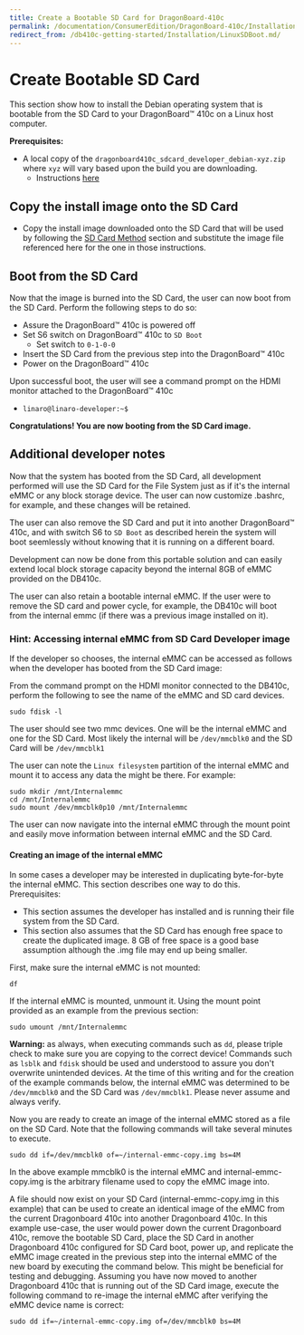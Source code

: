 ```yaml
---
title: Create a Bootable SD Card for DragonBoard-410c
permalink: /documentation/ConsumerEdition/DragonBoard-410c/Installation/LinuxSDBoot.md.html
redirect_from: /db410c-getting-started/Installation/LinuxSDBoot.md/
---
```

# Create Bootable SD Card

This section show how to install the Debian operating system that is bootable from the SD Card to your DragonBoard™ 410c on a Linux host computer.

**Prerequisites:**

* A local copy of the `dragonboard410c_sdcard_developer_debian-xyz.zip` where `xyz` will vary based upon the build you are downloading.
     * Instructions [here](../Downloads/Debian.md)

## Copy the install image onto the SD Card

* Copy the install image downloaded onto the SD Card that will be used by following the [SD Card Method](LinuxSD.md) section  and substitute the image file referenced here for the one in those instructions.

## Boot from the SD Card
Now that the image is burned into the SD Card, the user can now boot from the SD Card.  Perform the following steps to do so:

* Assure the DragonBoard™ 410c is powered off
* Set S6 switch on DragonBoard™ 410c to `SD Boot`
     * Set switch to `0-1-0-0`
* Insert the SD Card from the previous step into the DragonBoard™ 410c
* Power on the DragonBoard™ 410c

Upon successful boot, the user will see a command prompt on the HDMI monitor attached to the DragonBoard™ 410c
* `linaro@linaro-developer:~$`

**Congratulations!  You are now booting from the SD Card image.**

## Additional developer notes
Now that the system has booted from the SD Card, all development performed will use the SD Card for the File System just as if it's the internal eMMC or any block storage device. The user can now customize .bashrc, for example, and these changes will be retained.

The user can also remove the SD Card and put it into another DragonBoard™ 410c, and with switch S6 to `SD Boot` as described herein the system will boot seemlessly without knowing that it is running on a different board.

Development can now be done from this portable solution and can easily extend local block storage capacity beyond the internal 8GB of eMMC provided on the DB410c.  

The user can also retain a bootable internal eMMC.  If the user were to remove the SD card and power cycle, for example, the DB410c will boot from the internal emmc (if there was a previous image installed on it).

### Hint: Accessing internal eMMC from SD Card Developer image
If the developer so chooses, the internal eMMC can be accessed as follows when the developer has booted from the SD Card image:

From the command prompt on the HDMI monitor connected to the DB410c, perform the following to see the name of the eMMC and SD card devices.

`sudo fdisk -l`

The user should see two mmc devices.  One will be the internal eMMC and one for the SD Card.  Most likely the internal will be `/dev/mmcblk0` and the SD Card will be `/dev/mmcblk1`

The user can note the `Linux filesystem` partition of the internal eMMC and mount it to access any data the might be there.  For example:
```
sudo mkdir /mnt/Internalemmc
cd /mnt/Internalemmc
sudo mount /dev/mmcblk0p10 /mnt/Internalemmc
```
The user can now navigate into the internal eMMC through the mount point and easily move information between internal eMMC and the SD Card.

#### Creating an image of the internal eMMC
In some cases a developer may be interested in duplicating byte-for-byte the internal eMMC.  This section describes one way to do this.  
Prerequisites:
- This section assumes the developer has installed and is running their file system from the SD Card.  
- This section also assumes that the SD Card has enough free space to create the duplicated image.  8 GB of free space is a good base assumption although the .img file may end up being smaller.

First, make sure the internal eMMC is not mounted:

`df`

If the internal eMMC is mounted, unmount it.  Using the mount point provided as an example from the previous section:

`sudo umount /mnt/Internalemmc`

**Warning:** as always, when executing commands such as `dd`, please triple check to make sure you are copying to the correct device!  Commands such as `lsblk` and `fdisk` should be used and understood to assure you don't overwrite unintended devices. At the time of this writing and for the creation of the example commands below, the internal eMMC was determined to be `/dev/mmcblk0` and the SD Card was `/dev/mmcblk1`.  Please never assume and always verify.

Now you are ready to create an image of the internal eMMC stored as a file on the SD Card. Note that the following commands will take several minutes to execute.

`sudo dd if=/dev/mmcblk0 of=~/internal-emmc-copy.img bs=4M`

In the above example mmcblk0 is the internal eMMC and internal-emmc-copy.img is the arbitrary filename used to copy the eMMC image into.

A file should now exist on your SD Card (internal-emmc-copy.img in this example) that can be used to create an identical image of the eMMC from the current Dragonboard 410c into another Dragonboard 410c.  In this example use-case, the user would power down the current Dragonboard 410c, remove the bootable SD Card, place the SD Card in another Dragonboard 410c configured for SD Card boot, power up, and replicate the eMMC image created in the previous step into the internal eMMC of the new board by executing the command below. This might be beneficial for testing and debugging.  Assuming you have now moved to another Dragonboard 410c that is running out of the SD Card image, execute the following command to re-image the internal eMMC after verifying the eMMC device name is correct:

`sudo dd if=~/internal-emmc-copy.img of=/dev/mmcblk0 bs=4M`
